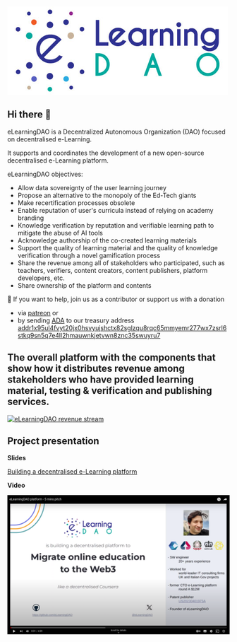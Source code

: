 [![PoLiL](https://raw.githubusercontent.com/eLearningDAO/.github/main/profile/E-Learning-Dao-Logo.jpg)](https://github.com/eLearningDAO)

## Hi there 👋
eLearningDAO is a Decentralized Autonomous Organization (DAO) focused on decentralised e-Learning. 

It supports and coordinates the development of a new open-source decentralised e-Learning platform.

eLearningDAO objectives:
- Allow data sovereignty of the user learning journey 
- Propose an alternative to the monopoly of the Ed-Tech giants
- Make recertification processes obsolete
- Enable reputation of user's curricula instead of relying on academy branding
- Knowledge verification by reputation and verifiable learning path to mitigate the abuse of AI tools
- Acknowledge authorship of the co-created learning materials
- Support the quality of learning material and the quality of knowledge verification through a novel gamification process
- Share the revenue among all of stakeholders who participated, such as teachers, verifiers, content creators, content publishers, platform developers, etc.
- Share ownership of the platform and contents


🌈 If you want to help, join us as a contributor or support us with a donation 
- via [patreon](https://www.patreon.com/eLearningDAO) or
- by sending [ADA](https://en.wikipedia.org/wiki/Cardano_(blockchain_platform)) to our treasury address
[addr1x95ul4fvyt20jx0hsvyujshctx82sglzqu8rqc65mmyemr277wx7zsrl6stkq9sn5q7e4ll2hmauwnkjetvwn8znc35swuyru7](https://explorer.cardano.org/en/address.html?address=addr1x95ul4fvyt20jx0hsvyujshctx82sglzqu8rqc65mmyemr277wx7zsrl6stkq9sn5q7e4ll2hmauwnkjetvwn8znc35swuyru7)


## The overall platform with the components that show how it distributes revenue among stakeholders who have provided learning material, testing & verification and publishing services.

[![eLearningDAO revenue stream](https://user-images.githubusercontent.com/598726/216326336-e6a718ec-1217-46d2-8695-95fc5ffbd64c.png)](https://github.com/eLearningDAO)


## Project presentation

**Slides**

[Building a decentralised e-Learning platform](https://docs.google.com/presentation/d/1DwoJDHCmf8IPLnEfao-nlgykQifxMVUhFh4i4UyHYVI/edit#slide=id.g267170fd23a_0_140)

**Video**

[![eLearningDAO 5 minutes video pitch](https://raw.githubusercontent.com/eLearningDAO/.github/main/profile/eLearningDAO-5mins-pitch.png)](https://www.youtube.com/watch?v=pXFvX6nsY1U)

